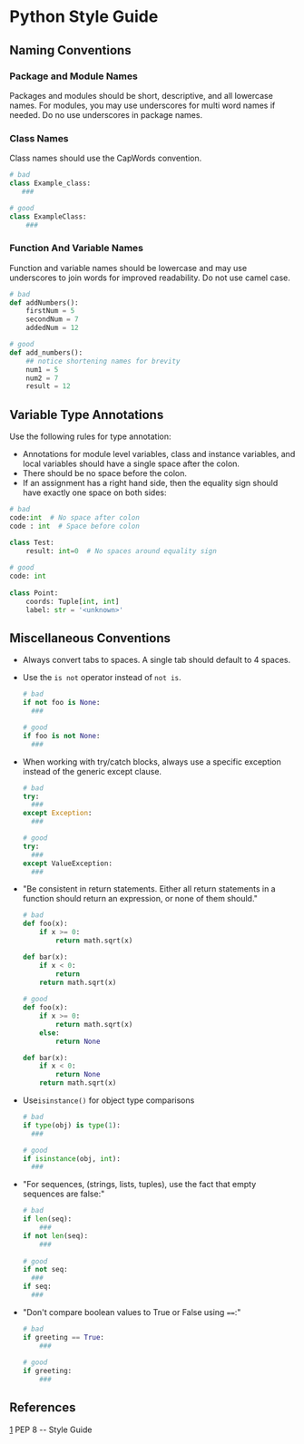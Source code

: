 # Python Style Guide

## Naming Conventions

### Package and Module Names

Packages and modules should be short, descriptive, and all lowercase names. For modules, you may use underscores for multi word names if needed. Do no use underscores in package names.

### Class Names

Class names should use the CapWords convention.

```python
# bad
class Example_class:
   ###

# good
class ExampleClass:
    ###
```

### Function And Variable Names

Function and variable names should be lowercase and may use underscores to join words for improved readability. Do not use camel case.

```python
# bad
def addNumbers():
	firstNum = 5
	secondNum = 7
	addedNum = 12

# good
def add_numbers():
	## notice shortening names for brevity
	num1 = 5
	num2 = 7
	result = 12
```





## Variable Type Annotations

Use the following rules for type annotation:

* Annotations for module level variables, class and instance variables, and local variables should have a single space after the colon.
* There should be no space before the colon.
* If an assignment has a right hand side, then the equality sign should have exactly one space on both sides:

```python
# bad
code:int  # No space after colon
code : int  # Space before colon

class Test:
    result: int=0  # No spaces around equality sign
   
# good
code: int
    
class Point:
    coords: Tuple[int, int]
    label: str = '<unknown>'
```





##     Miscellaneous Conventions

* Always convert tabs to spaces. A single tab should default to 4 spaces.

* Use the `is not` operator instead of `not is`. 

  ```python
  # bad
  if not foo is None:
  	###
  
  # good
  if foo is not None: 
  	###
  ```

* When working with try/catch blocks, always use a specific exception instead of the generic except clause.

  ```python
  # bad
  try: 
  	###
  except Exception:
  	###
  
  # good
  try:
  	###
  except ValueException:
  	###
  ```

* "Be consistent in return statements. Either all return statements in a function should return an expression, or none of them should."

  ```python
  # bad
  def foo(x):
      if x >= 0:
          return math.sqrt(x)
  
  def bar(x):
      if x < 0:
          return
      return math.sqrt(x)
      
  # good
  def foo(x):
      if x >= 0:
          return math.sqrt(x)
      else:
          return None
  
  def bar(x):
      if x < 0:
          return None
      return math.sqrt(x)
  ```

* Use`isinstance()` for object type comparisons

  ```python
  # bad
  if type(obj) is type(1):
  	###
  
  # good
  if isinstance(obj, int):
  	###
  ```

* "For sequences, (strings, lists, tuples), use the fact that empty sequences are false:"

  ```python
  # bad
  if len(seq):
      ###
  if not len(seq):
      ###
      
  # good
  if not seq:
  	###
  if seq:
  	###
  ```

* "Don't compare boolean values to True or False using `==`:"

  ```python
  # bad
  if greeting == True:
      ###
      
  # good
  if greeting:
      ###
  ```





## References

[1](https://www.python.org/dev/peps/pep-0008/#naming-conventions) PEP 8 -- Style Guide